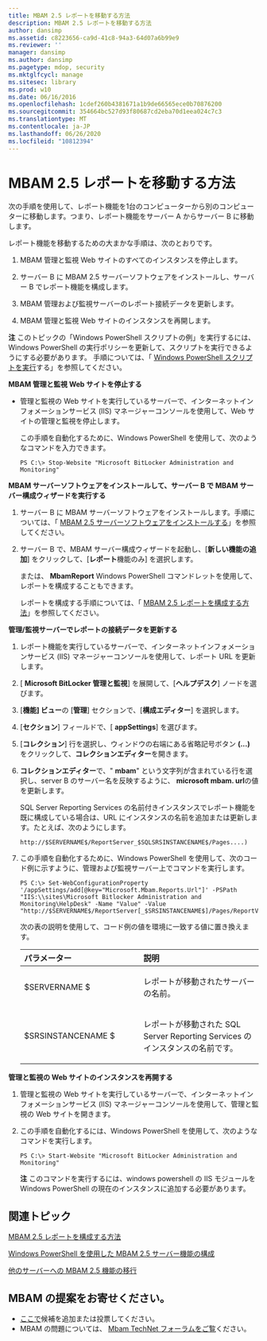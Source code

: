 ```yaml
---
title: MBAM 2.5 レポートを移動する方法
description: MBAM 2.5 レポートを移動する方法
author: dansimp
ms.assetid: c8223656-ca9d-41c8-94a3-64d07a6b99e9
ms.reviewer: ''
manager: dansimp
ms.author: dansimp
ms.pagetype: mdop, security
ms.mktglfcycl: manage
ms.sitesec: library
ms.prod: w10
ms.date: 06/16/2016
ms.openlocfilehash: 1cdef260b4381671a1b9de66565ece0b70876200
ms.sourcegitcommit: 354664bc527d93f80687cd2eba70d1eea024c7c3
ms.translationtype: MT
ms.contentlocale: ja-JP
ms.lasthandoff: 06/26/2020
ms.locfileid: "10812394"
---
```

# MBAM 2.5 レポートを移動する方法


次の手順を使用して、レポート機能を1台のコンピューターから別のコンピューターに移動します。つまり、レポート機能をサーバー A からサーバー B に移動します。

レポート機能を移動するための大まかな手順は、次のとおりです。

1.  MBAM 管理と監視 Web サイトのすべてのインスタンスを停止します。

2.  サーバー B に MBAM 2.5 サーバーソフトウェアをインストールし、サーバー B でレポート機能を構成します。

3.  MBAM 管理および監視サーバーのレポート接続データを更新します。

4.  MBAM 管理と監視 Web サイトのインスタンスを再開します。

**注** このトピックの「Windows PowerShell スクリプトの例」を実行するには、Windows PowerShell の実行ポリシーを更新して、スクリプトを実行できるようにする必要があります。 手順については、「 [Windows PowerShell スクリプトを実行](https://technet.microsoft.com/library/ee176949.aspx)する」を参照してください。

 

**MBAM 管理と監視 Web サイトを停止する**

-   管理と監視の Web サイトを実行しているサーバーで、インターネットインフォメーションサービス (IIS) マネージャーコンソールを使用して、Web サイトの管理と監視を停止します。

    この手順を自動化するために、Windows PowerShell を使用して、次のようなコマンドを入力できます。

    ``` syntax
    PS C:\> Stop-Website "Microsoft BitLocker Administration and Monitoring"
    ```

**MBAM サーバーソフトウェアをインストールして、サーバー B で MBAM サーバー構成ウィザードを実行する**

1.  サーバー B に MBAM サーバーソフトウェアをインストールします。手順については、「 [MBAM 2.5 サーバーソフトウェアをインストールする](installing-the-mbam-25-server-software.md)」を参照してください。

2.  サーバー B で、MBAM サーバー構成ウィザードを起動し、[**新しい機能の追加**] をクリックして、[**レポート**機能のみ] を選択します。

    または、 **MbamReport** Windows PowerShell コマンドレットを使用して、レポートを構成することもできます。

    レポートを構成する手順については、「 [MBAM 2.5 レポートを構成する方法](how-to-configure-the-mbam-25-reports.md)」を参照してください。

**管理/監視サーバーでレポートの接続データを更新する**

1.  レポート機能を実行しているサーバーで、インターネットインフォメーションサービス (IIS) マネージャーコンソールを使用して、レポート URL を更新します。

2.  [ **Microsoft BitLocker 管理と監視**] を展開して、[**ヘルプデスク**] ノードを選びます。

3.  [**機能] ビュー**の [**管理**] セクションで、[**構成エディター**] を選択します。

4.  [**セクション**] フィールドで、[ **appSettings**] を選びます。

5.  [**コレクション**] 行を選択し、ウィンドウの右端にある省略記号ボタン **(...)** をクリックして、**コレクションエディター**を開きます。

6.  **コレクションエディター**で、" **mbam**" という文字列が含まれている行を選択し、server B のサーバー名を反映するように、 **microsoft mbam. url**の値を更新します。

    SQL Server Reporting Services の名前付きインスタンスでレポート機能を既に構成している場合は、URL にインスタンスの名前を追加または更新します。たとえば、次のようにします。

    `http://$SERVERNAME$/ReportServer_$SQLSRSINSTANCENAME$/Pages....)`

7.  この手順を自動化するために、Windows PowerShell を使用して、次のコード例に示すように、管理および監視サーバー上でコマンドを実行します。

    ``` syntax
    PS C:\> Set-WebConfigurationProperty '/appSettings/add[@key="Microsoft.Mbam.Reports.Url"]' -PSPath "IIS:\\sites\Microsoft Bitlocker Administration and Monitoring\HelpDesk" -Name "Value" -Value "http://$SERVERNAME$/ReportServer[_$SRSINSTANCENAME$]/Pages/ReportViewer.aspx?/Microsoft+BitLocker+Administration+and+Monitoring/"
    ```

    次の表の説明を使用して、コード例の値を環境に一致する値に置き換えます。

    <table>
    <colgroup>
    <col width="50%" />
    <col width="50%" />
    </colgroup>
    <thead>
    <tr class="header">
    <th align="left">パラメーター</th>
    <th align="left">説明</th>
    </tr>
    </thead>
    <tbody>
    <tr class="odd">
    <td align="left"><p>$SERVERNAME $</p></td>
    <td align="left"><p>レポートが移動されたサーバーの名前。</p></td>
    </tr>
    <tr class="even">
    <td align="left"><p>$SRSINSTANCENAME $</p></td>
    <td align="left"><p>レポートが移動された SQL Server Reporting Services のインスタンスの名前です。</p></td>
    </tr>
    </tbody>
    </table>

     

**管理と監視の Web サイトのインスタンスを再開する**

1.  管理と監視の Web サイトを実行しているサーバーで、インターネットインフォメーションサービス (IIS) マネージャーコンソールを使用して、管理と監視の Web サイトを開きます。

2.  この手順を自動化するには、Windows PowerShell を使用して、次のようなコマンドを実行します。

    ``` syntax
    PS C:\> Start-Website "Microsoft BitLocker Administration and Monitoring"
    ```

    **注** このコマンドを実行するには、windows powershell の IIS モジュールを Windows PowerShell の現在のインスタンスに追加する必要があります。

     



## 関連トピック


[MBAM 2.5 レポートを構成する方法](how-to-configure-the-mbam-25-reports.md)

[Windows PowerShell を使用した MBAM 2.5 サーバー機能の構成](configuring-mbam-25-server-features-by-using-windows-powershell.md)

[他のサーバーへの MBAM 2.5 機能の移行](moving-mbam-25-features-to-another-server.md)

 
## MBAM の提案をお寄せください。
- [ここで](http://mbam.uservoice.com/forums/268571-microsoft-bitlocker-administration-and-monitoring)候補を追加または投票してください。
- MBAM の問題については、 [Mbam TechNet フォーラムをご覧](https://social.technet.microsoft.com/Forums/home?forum=mdopmbam)ください。
 





